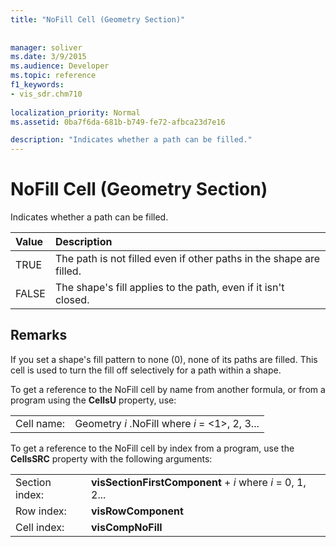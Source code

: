 ```yaml
---
title: "NoFill Cell (Geometry Section)"
 
 
manager: soliver
ms.date: 3/9/2015
ms.audience: Developer
ms.topic: reference
f1_keywords:
- vis_sdr.chm710
 
localization_priority: Normal
ms.assetid: 0ba7f6da-681b-b749-fe72-afbca23d7e16

description: "Indicates whether a path can be filled."
---
```


# NoFill Cell (Geometry Section)

Indicates whether a path can be filled.
  
|**Value**|**Description**|
|:-----|:-----|
| TRUE  <br/> | The path is not filled even if other paths in the shape are filled.  <br/> |
| FALSE  <br/> | The shape's fill applies to the path, even if it isn't closed.  <br/> |
   
## Remarks

If you set a shape's fill pattern to none (0), none of its paths are filled. This cell is used to turn the fill off selectively for a path within a shape.
  
To get a reference to the NoFill cell by name from another formula, or from a program using the **CellsU** property, use: 
  
|||
|:-----|:-----|
| Cell name:  <br/> | Geometry  *i*  .NoFill            where  *i*  = <1>, 2, 3...  <br/> |
   
To get a reference to the NoFill cell by index from a program, use the **CellsSRC** property with the following arguments: 
  
|||
|:-----|:-----|
| Section index:  <br/> |**visSectionFirstComponent** +  *i*            where  *i*  = 0, 1, 2...  <br/> |
| Row index:  <br/> |**visRowComponent** <br/> |
| Cell index:  <br/> |**visCompNoFill** <br/> |
   

